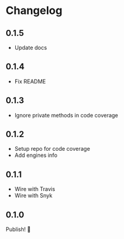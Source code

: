 # Changelog

## 0.1.5

- Update docs

## 0.1.4

- Fix README

## 0.1.3

- Ignore private methods in code coverage

## 0.1.2

- Setup repo for code coverage
- Add engines info

## 0.1.1

- Wire with Travis
- Wire with Snyk

## 0.1.0

Publish! 🎉
